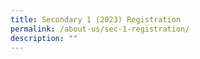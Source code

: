```yaml
---
title: Secondary 1 (2023) Registration
permalink: /about-us/sec-1-registration/
description: ""
---
```

